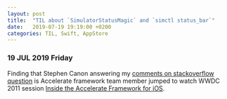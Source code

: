```yaml
---
layout: post
title:  "TIL about `SimulatorStatusMagic` and `simctl status_bar`"
date:   2019-07-19 19:19:00 +0200
categories: TIL, Swift, AppStore
---
```

### 19 JUL 2019 Friday

Finding that Stephen Canon answering my [comments on stackoverflow question]() is Accelerate framework team member jumped to watch WWDC 2011 session [Inside the Accelerate Framework for iOS](https://developer.apple.com/videos/play/wwdc2011/209/).
